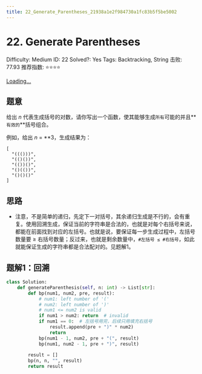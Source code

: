 ```yaml
---
title: 22_Generate_Parentheses_21938a1e2f984730a1fc83b5f5be5002
---
```


# 22. Generate Parentheses

Difficulty: Medium
ID: 22
Solved?: Yes
Tags: Backtracking, String
击败: 77.93
推荐指数: ⭐⭐⭐⭐

[Loading...](https://leetcode.com/problems/generate-parentheses/)

## 题意

给出 *n* 代表生成括号的对数，请你写出一个函数，使其能够生成`所有`可能的并且**`有效的`**括号组合。

例如，给出 *n* = **3，生成结果为：

```
[
  "((()))",
  "(()())",
  "(())()",
  "()(())",
  "()()()"
]
```

## 思路

- 注意，不是简单的递归，先定下一对括号，其余递归生成是不行的，会有重复。使用回溯生成，保证当前的字符串是合法的，也就是对每个右括号来说，都能在前面找到对应的左括号。也就是说，要保证每一步生成过程中，左括号数量要 ≥ 右括号数量；反过来，也就是剩余数量中，`#左括号 ≤ #右括号`，如此就能保证生成的字符串都是合法配对的。见题解1。

## 题解1：回溯

```python
class Solution:
    def generateParenthesis(self, n: int) -> List[str]:
        def bp(num1, num2, pre, result):
            # num1: left number of '('
            # num2: left number of ')'
            # num1 <= num2 is valid
            if num1 > num2: return  # invalid
            if num1 == 0:  # 左括号用完，后续只用填充右括号
                result.append(pre + ")" * num2)
                return
            bp(num1 - 1, num2, pre + "(", result)
            bp(num1, num2 - 1, pre + ")", result)
        
        result = []
        bp(n, n, "", result)
        return result
```